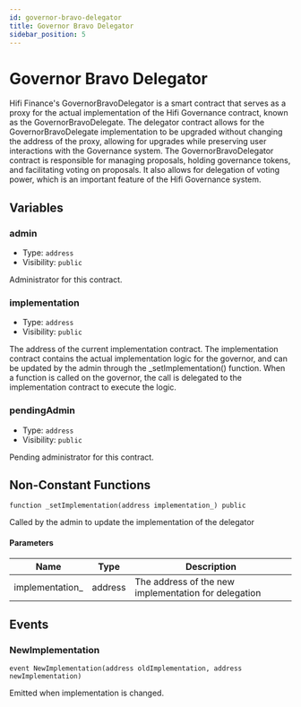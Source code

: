 ```yaml
---
id: governor-bravo-delegator
title: Governor Bravo Delegator
sidebar_position: 5
---
```


# Governor Bravo Delegator

Hifi Finance's GovernorBravoDelegator is a smart contract that serves as a proxy for the actual implementation of the Hifi Governance contract, known as the GovernorBravoDelegate. The delegator contract allows for the GovernorBravoDelegate implementation to be upgraded without changing the address of the proxy, allowing for upgrades while preserving user interactions with the Governance system. The GovernorBravoDelegator contract is responsible for managing proposals, holding governance tokens, and facilitating voting on proposals. It also allows for delegation of voting power, which is an important feature of the Hifi Governance system.

## Variables

### admin

- Type: `address`
- Visibility: `public`

Administrator for this contract.

### implementation

- Type: `address`
- Visibility: `public`

The address of the current implementation contract. The implementation contract contains the actual implementation logic for the governor, and can be updated by the admin through the \_setImplementation() function. When a function is called on the governor, the call is delegated to the implementation contract to execute the logic.

### pendingAdmin

- Type: `address`
- Visibility: `public`

Pending administrator for this contract.

## Non-Constant Functions

```solidity
function _setImplementation(address implementation_) public
```

Called by the admin to update the implementation of the delegator

#### Parameters

| Name             | Type    | Description                                          |
| ---------------- | ------- | ---------------------------------------------------- |
| implementation\_ | address | The address of the new implementation for delegation |

## Events

### NewImplementation

```solidity
event NewImplementation(address oldImplementation, address newImplementation)
```

Emitted when implementation is changed.
